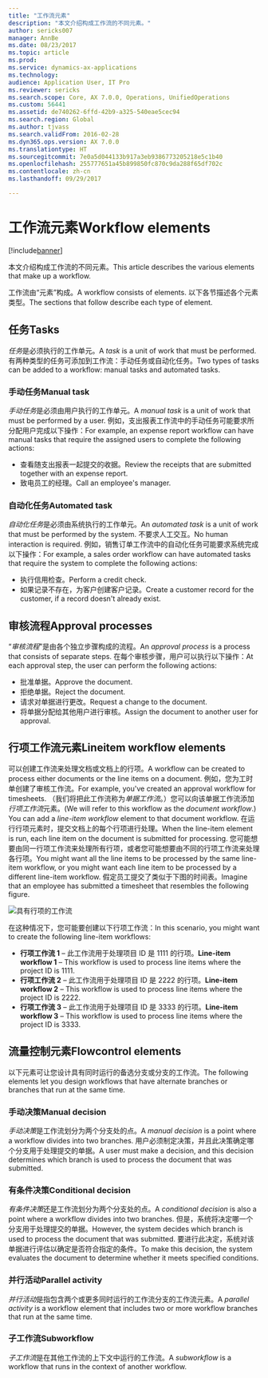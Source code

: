 ```yaml
---
title: "工作流元素"
description: "本文介绍构成工作流的不同元素。"
author: sericks007
manager: AnnBe
ms.date: 08/23/2017
ms.topic: article
ms.prod: 
ms.service: dynamics-ax-applications
ms.technology: 
audience: Application User, IT Pro
ms.reviewer: sericks
ms.search.scope: Core, AX 7.0.0, Operations, UnifiedOperations
ms.custom: 56441
ms.assetid: de740262-6ffd-42b9-a325-540eae5cec94
ms.search.region: Global
ms.author: tjvass
ms.search.validFrom: 2016-02-28
ms.dyn365.ops.version: AX 7.0.0
ms.translationtype: HT
ms.sourcegitcommit: 7e0a5d044133b917a3eb9386773205218e5c1b40
ms.openlocfilehash: 255777651a45b899850fc870c9da288f65df702c
ms.contentlocale: zh-cn
ms.lasthandoff: 09/29/2017

---
```


# <a name="workflow-elements"></a><span data-ttu-id="56337-103">工作流元素</span><span class="sxs-lookup"><span data-stu-id="56337-103">Workflow elements</span></span>

[!include[banner](../includes/banner.md)]


<span data-ttu-id="56337-104">本文介绍构成工作流的不同元素。</span><span class="sxs-lookup"><span data-stu-id="56337-104">This article describes the various elements that make up a workflow.</span></span>

<span data-ttu-id="56337-105">工作流由“元素”构成。</span><span class="sxs-lookup"><span data-stu-id="56337-105">A workflow consists of elements.</span></span> <span data-ttu-id="56337-106">以下各节描述各个元素类型。</span><span class="sxs-lookup"><span data-stu-id="56337-106">The sections that follow describe each type of element.</span></span>

## <a name="tasks"></a><span data-ttu-id="56337-107">任务</span><span class="sxs-lookup"><span data-stu-id="56337-107">Tasks</span></span>
<span data-ttu-id="56337-108">*任务*是必须执行的工作单元。</span><span class="sxs-lookup"><span data-stu-id="56337-108">A *task* is a unit of work that must be performed.</span></span> <span data-ttu-id="56337-109">有两种类型的任务可添加到工作流：手动任务或自动化任务。</span><span class="sxs-lookup"><span data-stu-id="56337-109">Two types of tasks can be added to a workflow: manual tasks and automated tasks.</span></span>

### <a name="manual-task"></a><span data-ttu-id="56337-110">手动任务</span><span class="sxs-lookup"><span data-stu-id="56337-110">Manual task</span></span>

<span data-ttu-id="56337-111">*手动任务*是必须由用户执行的工作单元。</span><span class="sxs-lookup"><span data-stu-id="56337-111">A *manual task* is a unit of work that must be performed by a user.</span></span> <span data-ttu-id="56337-112">例如，支出报表工作流中的手动任务可能要求所分配用户完成以下操作：</span><span class="sxs-lookup"><span data-stu-id="56337-112">For example, an expense report workflow can have manual tasks that require the assigned users to complete the following actions:</span></span>

-   <span data-ttu-id="56337-113">查看随支出报表一起提交的收据。</span><span class="sxs-lookup"><span data-stu-id="56337-113">Review the receipts that are submitted together with an expense report.</span></span>
-   <span data-ttu-id="56337-114">致电员工的经理。</span><span class="sxs-lookup"><span data-stu-id="56337-114">Call an employee's manager.</span></span>

### <a name="automated-task"></a><span data-ttu-id="56337-115">自动化任务</span><span class="sxs-lookup"><span data-stu-id="56337-115">Automated task</span></span>

<span data-ttu-id="56337-116">*自动化任务*是必须由系统执行的工作单元。</span><span class="sxs-lookup"><span data-stu-id="56337-116">An *automated task* is a unit of work that must be performed by the system.</span></span> <span data-ttu-id="56337-117">不要求人工交互。</span><span class="sxs-lookup"><span data-stu-id="56337-117">No human interaction is required.</span></span> <span data-ttu-id="56337-118">例如，销售订单工作流中的自动化任务可能要求系统完成以下操作：</span><span class="sxs-lookup"><span data-stu-id="56337-118">For example, a sales order workflow can have automated tasks that require the system to complete the following actions:</span></span>

-   <span data-ttu-id="56337-119">执行信用检查。</span><span class="sxs-lookup"><span data-stu-id="56337-119">Perform a credit check.</span></span>
-   <span data-ttu-id="56337-120">如果记录不存在，为客户创建客户记录。</span><span class="sxs-lookup"><span data-stu-id="56337-120">Create a customer record for the customer, if a record doesn't already exist.</span></span>

## <a name="approval-processes"></a><span data-ttu-id="56337-121">审核流程</span><span class="sxs-lookup"><span data-stu-id="56337-121">Approval processes</span></span>
<span data-ttu-id="56337-122">“*审核流程*”是由各个独立步骤构成的流程。</span><span class="sxs-lookup"><span data-stu-id="56337-122">An *approval process* is a process that consists of separate steps.</span></span> <span data-ttu-id="56337-123">在每个审核步骤，用户可以执行以下操作：</span><span class="sxs-lookup"><span data-stu-id="56337-123">At each approval step, the user can perform the following actions:</span></span>

-   <span data-ttu-id="56337-124">批准单据。</span><span class="sxs-lookup"><span data-stu-id="56337-124">Approve the document.</span></span>
-   <span data-ttu-id="56337-125">拒绝单据。</span><span class="sxs-lookup"><span data-stu-id="56337-125">Reject the document.</span></span>
-   <span data-ttu-id="56337-126">请求对单据进行更改。</span><span class="sxs-lookup"><span data-stu-id="56337-126">Request a change to the document.</span></span>
-   <span data-ttu-id="56337-127">将单据分配给其他用户进行审核。</span><span class="sxs-lookup"><span data-stu-id="56337-127">Assign the document to another user for approval.</span></span>

## <a name="lineitem-workflow-elements"></a><span data-ttu-id="56337-128">行项工作流元素</span><span class="sxs-lookup"><span data-stu-id="56337-128">Lineitem workflow elements</span></span>
<span data-ttu-id="56337-129">可以创建工作流来处理文档或文档上的行项。</span><span class="sxs-lookup"><span data-stu-id="56337-129">A workflow can be created to process either documents or the line items on a document.</span></span> <span data-ttu-id="56337-130">例如，您为工时单创建了审核工作流。</span><span class="sxs-lookup"><span data-stu-id="56337-130">For example, you've created an approval workflow for timesheets.</span></span> <span data-ttu-id="56337-131">（我们将把此工作流称为*单据工作流*。）您可以向该单据工作流添加*行项工作流*元素。</span><span class="sxs-lookup"><span data-stu-id="56337-131">(We will refer to this workflow as the *document workflow*.) You can add a *line-item workflow* element to that document workflow.</span></span> <span data-ttu-id="56337-132">在运行行项元素时，提交文档上的每个行项进行处理。</span><span class="sxs-lookup"><span data-stu-id="56337-132">When the line-item element is run, each line item on the document is submitted for processing.</span></span> <span data-ttu-id="56337-133">您可能想要由同一行项工作流来处理所有行项，或者您可能想要由不同的行项工作流来处理各行项。</span><span class="sxs-lookup"><span data-stu-id="56337-133">You might want all the line items to be processed by the same line-item workflow, or you might want each line item to be processed by a different line-item workflow.</span></span> <span data-ttu-id="56337-134">假定员工提交了类似于下图的时间表。</span><span class="sxs-lookup"><span data-stu-id="56337-134">Imagine that an employee has submitted a timesheet that resembles the following figure.</span></span>

![具有行项的工作流](./media/workflow_lineitemworkflow.gif) 

<span data-ttu-id="56337-136">在这种情况下，您可能要创建以下行项工作流：</span><span class="sxs-lookup"><span data-stu-id="56337-136">In this scenario, you might want to create the following line-item workflows:</span></span>

-   <span data-ttu-id="56337-137">**行项工作流 1** – 此工作流用于处理项目 ID 是 1111 的行项。</span><span class="sxs-lookup"><span data-stu-id="56337-137">**Line-item workflow 1** – This workflow is used to process line items where the project ID is 1111.</span></span>
-   <span data-ttu-id="56337-138">**行项工作流 2** – 此工作流用于处理项目 ID 是 2222 的行项。</span><span class="sxs-lookup"><span data-stu-id="56337-138">**Line-item workflow 2** – This workflow is used to process line items where the project ID is 2222.</span></span>
-   <span data-ttu-id="56337-139">**行项工作流 3** – 此工作流用于处理项目 ID 是 3333 的行项。</span><span class="sxs-lookup"><span data-stu-id="56337-139">**Line-item workflow 3** – This workflow is used to process line items where the project ID is 3333.</span></span>

## <a name="flowcontrol-elements"></a><span data-ttu-id="56337-140">流量控制元素</span><span class="sxs-lookup"><span data-stu-id="56337-140">Flowcontrol elements</span></span>
<span data-ttu-id="56337-141">以下元素可让您设计具有同时运行的备选分支或分支的工作流。</span><span class="sxs-lookup"><span data-stu-id="56337-141">The following elements let you design workflows that have alternate branches or branches that run at the same time.</span></span>

### <a name="manual-decision"></a><span data-ttu-id="56337-142">手动决策</span><span class="sxs-lookup"><span data-stu-id="56337-142">Manual decision</span></span>

<span data-ttu-id="56337-143">*手动决策*是工作流划分为两个分支处的点。</span><span class="sxs-lookup"><span data-stu-id="56337-143">A *manual decision* is a point where a workflow divides into two branches.</span></span> <span data-ttu-id="56337-144">用户必须制定决策，并且此决策确定哪个分支用于处理提交的单据。</span><span class="sxs-lookup"><span data-stu-id="56337-144">A user must make a decision, and this decision determines which branch is used to process the document that was submitted.</span></span>

### <a name="conditional-decision"></a><span data-ttu-id="56337-145">有条件决策</span><span class="sxs-lookup"><span data-stu-id="56337-145">Conditional decision</span></span>

<span data-ttu-id="56337-146">*有条件决策*还是工作流划分为两个分支处的点。</span><span class="sxs-lookup"><span data-stu-id="56337-146">A *conditional decision* is also a point where a workflow divides into two branches.</span></span> <span data-ttu-id="56337-147">但是，系统将决定哪一个分支用于处理提交的单据。</span><span class="sxs-lookup"><span data-stu-id="56337-147">However, the system decides which branch is used to process the document that was submitted.</span></span> <span data-ttu-id="56337-148">要进行此决定，系统对该单据进行评估以确定是否符合指定的条件。</span><span class="sxs-lookup"><span data-stu-id="56337-148">To make this decision, the system evaluates the document to determine whether it meets specified conditions.</span></span>

### <a name="parallel-activity"></a><span data-ttu-id="56337-149">并行活动</span><span class="sxs-lookup"><span data-stu-id="56337-149">Parallel activity</span></span>

<span data-ttu-id="56337-150">*并行活动*是指包含两个或更多同时运行的工作流分支的工作流元素。</span><span class="sxs-lookup"><span data-stu-id="56337-150">A *parallel activity* is a workflow element that includes two or more workflow branches that run at the same time.</span></span>

### <a name="subworkflow"></a><span data-ttu-id="56337-151">子工作流</span><span class="sxs-lookup"><span data-stu-id="56337-151">Subworkflow</span></span>

<span data-ttu-id="56337-152">*子工作流*是在其他工作流的上下文中运行的工作流。</span><span class="sxs-lookup"><span data-stu-id="56337-152">A *subworkflow* is a workflow that runs in the context of another workflow.</span></span>




